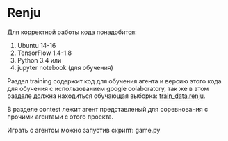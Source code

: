 # Renju 

Для корректной работы кода понадобится:
  1) Ubuntu 14-16
  2) TensorFlow 1.4-1.8
  3) Python 3.4 или 
  4) jupyter notebook (для обучения)
 
Раздел training содержит код для обучения агента и версию этого кода для обучения с использованием google colaboratory, так же в этом разделе должна находиться обучающая выборка: [train_data.renju].

В разделе contest лежит агент представленый для соревнования с прочими агентами с этого проекта.

Играть с агентом можно запустив скрипт: game.py

[train_data.renju]:https://drive.google.com/open?id=12KesiHMGrGAL-obONvtLAsdL8AOeg1gT

